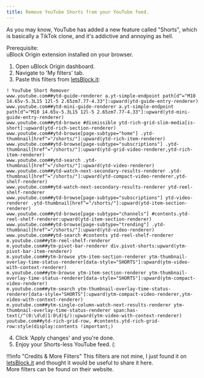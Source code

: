 ```yaml
---
title: Remove YouTube Shorts from your YouTube feed.
---
```


As you may know, YouTube has added a new feature called "Shorts", which is basically a TikTok clone, and it's addictive and annoying as hell.

Prerequisite:<br>uBlock Origin extension installed on your browser.

1. Open uBlock Origin dashboard.
2. Navigate to 'My filters' tab.
3. Paste this filters from [letsBlock.it](https://letsblock.it/filters/youtube-shorts):
```
! YouTube Short Remover
www.youtube.com##ytd-guide-renderer a.yt-simple-endpoint path[d^="M10 14.65v-5.3L15 12l-5 2.65zm7.77-4.33"]:upward(ytd-guide-entry-renderer)
www.youtube.com##ytd-mini-guide-renderer a.yt-simple-endpoint path[d^="M10 14.65v-5.3L15 12l-5 2.65zm7.77-4.33"]:upward(ytd-mini-guide-entry-renderer)
www.youtube.com##ytd-browse #dismissible ytd-rich-grid-slim-media[is-short]:upward(ytd-rich-section-renderer)
www.youtube.com##ytd-browse[page-subtype="home"] .ytd-thumbnail[href^="/shorts/"]:upward(ytd-rich-item-renderer)
www.youtube.com##ytd-browse[page-subtype="subscriptions"] .ytd-thumbnail[href^="/shorts/"]:upward(ytd-grid-video-renderer,ytd-rich-item-renderer)
www.youtube.com##ytd-search .ytd-thumbnail[href^="/shorts/"]:upward(ytd-video-renderer)
www.youtube.com##ytd-watch-next-secondary-results-renderer .ytd-thumbnail[href^="/shorts/"]:upward(ytd-compact-video-renderer,ytd-shelf-renderer)
www.youtube.com##ytd-watch-next-secondary-results-renderer ytd-reel-shelf-renderer
www.youtube.com##ytd-browse[page-subtype="subscriptions"] ytd-video-renderer .ytd-thumbnail[href^="/shorts/"]:upward(ytd-item-section-renderer)
www.youtube.com##ytd-browse[page-subtype="channels"] #contents.ytd-reel-shelf-renderer:upward(ytd-item-section-renderer)
www.youtube.com##ytd-browse[page-subtype="trending"] .ytd-thumbnail[href^="/shorts/"]:upward(ytd-video-renderer)
www.youtube.com##ytd-search #contents ytd-reel-shelf-renderer
m.youtube.com##ytm-reel-shelf-renderer
m.youtube.com##ytm-pivot-bar-renderer div.pivot-shorts:upward(ytm-pivot-bar-item-renderer)
m.youtube.com##ytm-browse ytm-item-section-renderer ytm-thumbnail-overlay-time-status-renderer[data-style="SHORTS"]:upward(ytm-video-with-context-renderer)
m.youtube.com##ytm-browse ytm-item-section-renderer ytm-thumbnail-overlay-time-status-renderer[data-style="SHORTS"]:upward(ytm-compact-video-renderer)
m.youtube.com##ytm-search ytm-thumbnail-overlay-time-status-renderer[data-style="SHORTS"]:upward(ytm-compact-video-renderer,ytm-video-with-context-renderer)
m.youtube.com##ytm-single-column-watch-next-results-renderer ytm-thumbnail-overlay-time-status-renderer span:has-text(/^(0:\d\d|1:0\d)$/):upward(ytm-video-with-context-renderer)
youtube.com##ytd-rich-grid-row, #contents.ytd-rich-grid-row:style(display:contents !important;)
```
4. Click 'Apply changes' and you're done.
5. Enjoy your Shorts-less YouTube feed. (:


!!!info "Credits & More Filters"
    This filters are not mine, I just found it on [letsBlock.it](https://letsblock.it/) and thought it would be useful to share it here.<br>
    More filters can be found on their website.